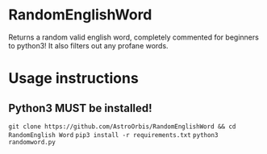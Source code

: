 # RandomEnglishWord
Returns a random valid english word, completely commented for beginners to python3! It also filters out any profane words.

# Usage instructions
## Python3 MUST be installed!
`git clone https://github.com/AstroOrbis/RandomEnglishWord && cd RandomEnglish Word`
`pip3 install -r requirements.txt`
`python3 randomword.py`
